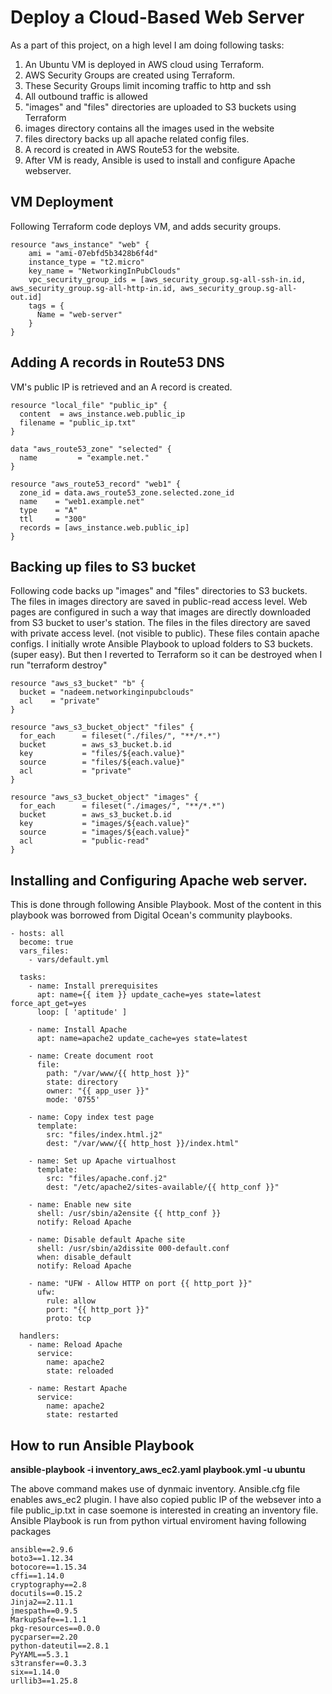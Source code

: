 # Deploy a Cloud-Based Web Server

As a part of this project, on a high level I am doing following tasks:

1. An Ubuntu VM is deployed in AWS cloud using Terraform.
2. AWS Security Groups are created using Terraform.
3. These Security Groups limit incoming traffic to http and ssh
4. All outbound traffic is allowed
5. "images" and "files" directories are uploaded to S3 buckets using Terraform
6. images directory contains all the images used in the website
7. files directory backs up all apache related config files.
8. A record is created in AWS Route53 for the website.
9. After VM is ready, Ansible is used to install and configure Apache webserver.

## VM Deployment

Following Terraform code deploys VM, and adds security groups.

```
resource "aws_instance" "web" {
    ami = "ami-07ebfd5b3428b6f4d"
    instance_type = "t2.micro"
    key_name = "NetworkingInPubClouds"
    vpc_security_group_ids = [aws_security_group.sg-all-ssh-in.id, aws_security_group.sg-all-http-in.id, aws_security_group.sg-all-out.id]
    tags = {
      Name = "web-server"
    }
}
```

## Adding A records in Route53 DNS

VM's public IP is retrieved and an A record is created.

```
resource "local_file" "public_ip" {
  content  = aws_instance.web.public_ip
  filename = "public_ip.txt"
}

data "aws_route53_zone" "selected" {
  name         = "example.net."
}

resource "aws_route53_record" "web1" {
  zone_id = data.aws_route53_zone.selected.zone_id
  name    = "web1.example.net"
  type    = "A"
  ttl     = "300"
  records = [aws_instance.web.public_ip]
}
```

## Backing up files to S3 bucket

Following code backs up "images" and "files" directories to S3 buckets.
The files in images directory are saved in public-read access level. Web pages are configured in such a way that images are directly downloaded from S3 bucket to user's station.
The files in the files directory are saved with private access level. (not visible to public). These files contain apache configs.
I initially wrote Ansible Playbook to upload folders to S3 buckets. (super easy). But then I reverted to Terraform so it can be destroyed when I run "terraform destroy"

```
resource "aws_s3_bucket" "b" {
  bucket = "nadeem.networkinginpubclouds"
  acl    = "private"
}

resource "aws_s3_bucket_object" "files" {
  for_each      = fileset("./files/", "**/*.*")
  bucket        = aws_s3_bucket.b.id
  key           = "files/${each.value}"
  source        = "files/${each.value}"
  acl           = "private"
}

resource "aws_s3_bucket_object" "images" {
  for_each      = fileset("./images/", "**/*.*")
  bucket        = aws_s3_bucket.b.id
  key           = "images/${each.value}"
  source        = "images/${each.value}"
  acl           = "public-read"
}
```

## Installing and Configuring Apache web server.

This is done through following Ansible Playbook. Most of the content in this playbook was borrowed from Digital Ocean's community playbooks.

```
- hosts: all
  become: true
  vars_files:
    - vars/default.yml

  tasks:
    - name: Install prerequisites
      apt: name={{ item }} update_cache=yes state=latest force_apt_get=yes
      loop: [ 'aptitude' ]

    - name: Install Apache
      apt: name=apache2 update_cache=yes state=latest

    - name: Create document root
      file:
        path: "/var/www/{{ http_host }}"
        state: directory
        owner: "{{ app_user }}"
        mode: '0755'

    - name: Copy index test page
      template:
        src: "files/index.html.j2"
        dest: "/var/www/{{ http_host }}/index.html"

    - name: Set up Apache virtualhost
      template:
        src: "files/apache.conf.j2"
        dest: "/etc/apache2/sites-available/{{ http_conf }}"

    - name: Enable new site
      shell: /usr/sbin/a2ensite {{ http_conf }}
      notify: Reload Apache

    - name: Disable default Apache site
      shell: /usr/sbin/a2dissite 000-default.conf
      when: disable_default
      notify: Reload Apache

    - name: "UFW - Allow HTTP on port {{ http_port }}"
      ufw:
        rule: allow
        port: "{{ http_port }}"
        proto: tcp

  handlers:
    - name: Reload Apache
      service:
        name: apache2
        state: reloaded

    - name: Restart Apache
      service:
        name: apache2
        state: restarted
```

## How to run Ansible Playbook

**ansible-playbook -i inventory_aws_ec2.yaml playbook.yml -u ubuntu**

The above command makes use of dynmaic inventory. Ansible.cfg file enables aws_ec2 plugin. I have also copied public IP of the websever into a file public_ip.txt in case soemone is interested in creating an inventory file.
Ansible Playbook is run from python virtual enviroment having following packages

```
ansible==2.9.6
boto3==1.12.34
botocore==1.15.34
cffi==1.14.0
cryptography==2.8
docutils==0.15.2
Jinja2==2.11.1
jmespath==0.9.5
MarkupSafe==1.1.1
pkg-resources==0.0.0
pycparser==2.20
python-dateutil==2.8.1
PyYAML==5.3.1
s3transfer==0.3.3
six==1.14.0
urllib3==1.25.8

```